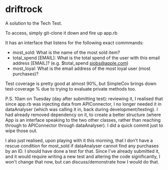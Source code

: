 # driftrock

A solution to the Tech Test.

To access, simply git-clone it down and fire up app.rb

It has an interface that listens for the following exact commmands:

* most_sold: What is the name of the most sold item?
* total_spend [EMAIL]: What is the total spend of the user with this email address [EMAIL]? (e.g. $total_spend sjobs@apple.com)
* most_loyal: What is the email address of the most loyal user (most purchases)?

Test coverage is pretty good at almost 90%, but SimpleCov brings down test-coverage % due to trying to evaluate private methods too.

P.S. 10am on Tuesday (day after submitting test): reviewing it, I realised that since app.rb was injecting data from APIConnector, I no longer needed it in dataAnalyser (which was calling it in, back during development/testing). I had already removed dependency on it, to create a better structure (where App is an interface speaking to the two other classes, rather than reaching through to APIConnector through dataAnalyser). I did a quick commit just to wipe those out.

I also just realised, upon playing with it this morning, that I don't have a rescue condition for most_sold if dataAnalyser cannot find any purchases by an ID. I should have done a test for that. Since I've already submitted it, and it would require writing a new test and altering the code significantly, I won't change that now, but can discuss/demonstrate how I would do that.
